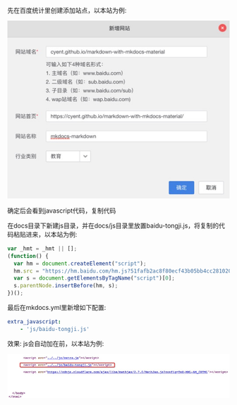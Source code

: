 先在百度统计里创建添加站点，以本站为例:

![](./../../img/baidu_tongji_1.png)

确定后会看到javascript代码，复制代码

在docs目录下新建js目录，并在docs/js目录里放置baidu-tongji.js，将复制的代码粘贴进来，以本站为例:

```js
var _hmt = _hmt || [];
(function() {
  var hm = document.createElement("script");
  hm.src = "https://hm.baidu.com/hm.js?51fafb2ac8f80ecf43b05bb4cc281020";
  var s = document.getElementsByTagName("script")[0];
  s.parentNode.insertBefore(hm, s);
})();
```

最后在mkdocs.yml里新增如下配置:

```yaml
extra_javascript:
    - 'js/baidu-tongji.js'
```

效果: js会自动加在</body>前，以本站为例:

![](./../../img/baidu_tongji_2.png)
